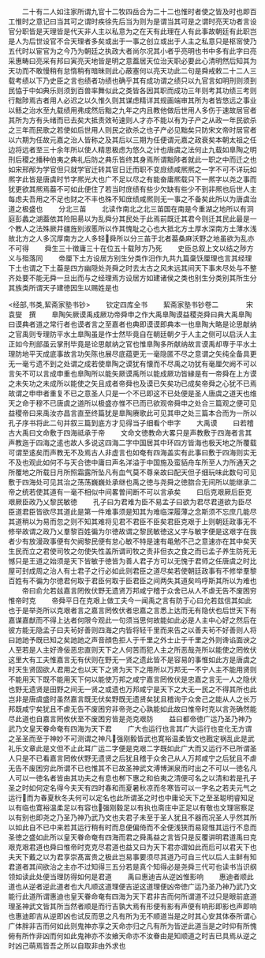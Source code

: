 <!-- { "loadSidebar": true } -->
　　二十有二人如注家所谓九官十二牧四岳合为二十二也惟时者使之皆及时也即百工惟时之意记曰当其可之谓时疾徐先后当为则为是谓当其可是之谓时亮天功者言设官分职皆是天理皆是代天非人主以私意为之在天有此理在人有此事故朝廷有此职岂是人为后世设官不合天理者多矣或出于一事之创立或出于人主之私意只是枢宻使乃五代时以宦官为之今乃为朝廷之执政大者尚尔况其小者乎亮明也书中多有此字曰亮采惠畴曰亮采有邦曰寅亮天地皆是明之意葢居天位治天职必要此心清明然后知其为天功而不敢慢稍有怠惰稍有暗昧则此心蔽塞何以亮天功此二句是舜戒敕二十二人三载考绩以下乃史臣之言也绩者功绩也确乎其有成功谓之绩只以九官言如明刑则须到民恊于中如典乐则须到百兽率舞似此之类皆各因其职而成功三年则考其功绩三考则行黜陟焉古者用人必迟之以久惟久则其谋虑精详其规画端审其所为者皆悠远之事业以鲧之治水至九载绩用弗成然后黜之九年之内且教他做后世用人多伤于速故居官者其所为方有头绪而已去矣大抵责效茍速则人才亦不能以有为子产之从政一年民欲杀之三年而民歌之若使如后世用人则民之欲杀之也子产必见黜矣只防宋文帝时居官者以六期为任故元嘉之治人皆称之及其后以三期为任便谓元嘉之政衰矣本朝太祖之任边将远者至三十余年所以使人精思极虑为悠久之计也唐虞之法何止九载如臯陶之明刑后稷之播种伯夷之典礼后防之典乐皆终其身焉所谓黜陟者就此一职之中而迁之也如宋邢邴为学官但只就学官迁转其官日迁而职不变庻绩咸熈熈之一字不可不详玩如熈字此皆是唐虞时节字熈光大也广不足以尽之有能奋庸熈载只下一熈字以尧之事而犹更欲其熈焉葢不可如此便住了若当时庻绩有些少欠缺有些少不到非熈也后世人主每虑夫吾用之不足也财之不丰也殊不知庻绩咸熈则无一事之不备矣此所以为唐虞治道之极盛也
　　分北三苖
　　北读作南北之北三苖国在南是今重湖之地所以有洞庭彭蠡之湖葢依其险阻昜以为乱舜分其民处于此焉前既迁其君今则迁其民此最是一个教人之法殊厥井疆旌别淑慝所以作其愧耻之心也大抵北方土厚水深南方土薄水浅故北方之人多沉厚南方之人多轻舜所以分三苖于北者葢桑麻沃野之地虽欲为乱亦不可得
　　舜生三十徴庸三十在位五十载陟方乃死
　　史臣总叙上文以结之陟方义与殂落同
　　帝厘下土方设居方别生分类作汨作九共九篇稾饫厘理也言其经理下土也谓之下土葢是四方幽隠处尧舜之时去太古之风未远其间天下事未尽处与不整齐处要不能无舜一旦出而与之经理焉方设居方如建诸侯之类也别生分类别其所生分其族类所谓天子建徳因生以赐姓是也





<经部,书类,絜斋家塾书钞>
　　钦定四库全书
　　絜斋家塾书钞卷二　　　　宋　袁燮　撰
　　臯陶矢厥谟禹成厥功帝舜申之作大禹臯陶谟益稷尧舜曰典大禹臯陶曰谟典者道之常行者也谟者言之至嘉者也典即谟谟即典本一也臯陶大略是论思献纳之官禹则专理防平水土臯陶虽是作士然毕竟自在朝廷朝夕于人主之侧可以启沃人主正如今刑部虽云掌刑毕竟是论思献纳之官也惟臯陶多所献纳故言谟禹却専于平水土理防地平天成底事故言功矢陈也展尽底蕴更无一毫隐匿不尽之意谓之矢纯全备具更无一毫亏遗不到之处谓之成若使臯陶之谟犹有懐而不尽禹之功犹有毫厘欠阙不可以言矢不可以言成申重也臯陶所以能矢厥谟禹所以能成厥功皆縁是有一帝舜在上方谟之未矢功之未成所以能使之矢且成者帝舜也及谟已矢矣功已成矣帝舜之心犹不已焉故谓之申申者重复不已之意圣人只是一个不已即这不已处便是圣人唐虞之道天也维天之命于穆不已唐虞之道所以极盛亦惟不已而已欲观帝舜申之处合三篇观之便可见益稷帝曰来禹汝亦昌言直至终篇犹是臯陶赓歌此可见其申之处三篇本合而为一所以孔子序书将此二句并叙三篇到底方才见得当子细看个申字
　　大禹谟
　　曰若稽古大禹曰文命敷于四海祗承于帝
　　文命文徳教命大畧只是声教敷于四海者言其声教迤于四海之逺也故人多说这四海二字中国居其中环四方皆海也极天地之所覆载可谓至逺矣而声教无不及焉古人非虚言也如奄有四海盖实有此事曰敷于四海则实无不及也观此如何不与天合徳中庸曰声名洋溢于中国施及蛮貊舟车所至人力所通天之所覆地之所载日月所照霜露所坠凡有血气莫不尊亲故曰配天但子细玩味此数句可见敷于四海处可见其治之荡荡巍巍处承继也禹之徳与尧舜之徳脗合无间所以能继承二帝之统若使其道有一毫不相似中间畧曽间断不可以言承矣
　　曰后克艰厥后臣克艰厥臣政乃乂黎民敏徳
　　孔子曰为君难为臣不易孟子曰欲为君尽君道欲为臣尽臣道君臣皆欲尽其道此是第一件难事须是知其为难临深履薄之念斯须不忘庶几能尽其道稍以为易而忽之则不知其难将见君不君臣不臣矣君臣克艰于上则朝廷政事无不修举故谓之政乃乂羣黎百姓徧为尔徳故谓之黎民敏徳这乂字与敏字便是这艰字在我者少有放漫政事便有欠阙黎民便有怠心敏不特是速有黾勉不己之意速亦在其中矣天生民而立之君使司牧之勿使失性盖所谓司牧之责非但衣之食之而已孟子养生防死无憾只是王道之始须是天下皆敏于徳皆为善人君子方可以无愧于君师之任唐虞之时比屋可封成周之治人有士君子之行必如此则君臣之道尽矣若使朝廷政事有不修举羣黎百姓有不徧为尔徳君何取于君臣何取于臣君臣之间两失其道矣呜呼斯其所以为难也
　　帝曰俞允若兹嘉言罔攸伏野无遗贤万邦咸宁稽于众舍已从人不虐无告不废困穷惟帝时克
　　帝舜平日在克艰上做工夫今一闻禹之言有防于心曰允若兹信其如此也于是举尧所以克艰者言之嘉言罔攸伏者忠嘉之言悉上达而无有隐伏也后世天下有嘉谋嘉猷而不得上达者何限今观此一句须当思何故能如此必是人主中心好之然后在彼方能无隐孟子曰夫茍好善则四海之内皆将轻千里而来告之以善夫茍不好善则人将曰訑訑予既已知之矣訑訑之声音顔色拒人于千里之外士止于千里之外则谗谄面谀之人至若是人主好谗佞恶忠直则天下之人何苦而犯人主之所恶哉尧所以能使之罔攸伏这里大有工夫惟嘉言无有伏则在野无一贤之遗此皆不是容易的事惟如此方是唐虞之时天生贤固欲人君用之也以天下之贤为天下之用所以万邦无一不宁人主不能用贤则不能用天下既不能用天下何以能使万邦之咸宁嘉言罔攸伏是忠嘉之言无一人之隐伏也野无遗贤是田野之间无一贤之或遗也万邦咸宁是天下之大无一民之不得其所也此岂非是唐虞盛时虽然嘉言既无伏矣野既无遗贤矣犹且稽询于众舍己之能从人之长万邦既咸宁矣犹且不虐无告不废困穷非帝尧之心孰能如此故曰惟帝时克以言尧确然能尽此道也自嘉言罔攸伏至不废困穷皆是尧克艰防
　　益曰都帝徳广运乃圣乃神乃武乃文皇天眷命奄有四海为天下君
　　广大也运行也言其广大运行也变化无方谓之圣圣而至于神妙不可测谓之神凡强刚毅皆武也寛裕温柔皆文也戡定祸乱此是武礼乐文章此是文但不止此耳广运二字便是克艰二字既如此广大而又运行不已所谓圣人只是不已看嘉言罔攸伏野无遗贤之后犹且稽于众舍己从人万邦咸宁之后犹且不虐无告不废困穷此所谓不已也惟其不已故圣神武文溥博渊泉而时出之不可以一徳名凡人可以一徳名者皆由其功夫之有息也栁下惠之和伯夷之清便可名之以清和若是孔子圣之时如何定名得今夫天有四时春和而夏暑秋凉而冬寒皆可以一字名之若夫元气之运行而为春夏秋冬夫何可以定名也此所谓圣之时也中庸论天下之至圣聪明睿知足以有临也寛裕温柔足以有容也强刚毅足以有执也斋庄中正足以有敬也文理宻察足以有别也即尧之乃圣乃神乃武乃文也夫君子未至于圣人犹且不器而况圣人乎然其所以如此自不已中来若其运行稍有时而息便偏倚而不全便浅狭而易窥惟其运行不息而圣徳之盛如此所以皇天眷命奄有四海而君之舜禹益之言皆只是反覆讲明君道禹曰克艰克艰君道也舜曰惟帝时克克尽君道也益又曰为天下君亦谓如此而后可以君天下也夫天下戴之以为君享崇髙富贵之极此岂易事要须尽其道乃可自三代以后人主鲜有知君道者其间欲治之主亦不过知得三五分若是真个知得必是尧舜三代可也读书当识纲领如读此处便当理防得如何是君道
　　禹曰惠迪吉从逆凶惟影响
　　惠迪者顺此道也从逆者逆此道者也大凡顺这道理便吉逆这道理便凶帝徳广运乃圣乃神乃武乃文能行此道所谓惠迪也皇天眷命奄有四海为天下君非吉而何所谓道不过只是眼前底道理圣神武文皆其所当然者顺是而行吉孰大焉有形便有影有声便有响形即影也声即响也惠迪即吉从逆即凶也试反而思之凡有所为无不顺道当是之时其心安其体泰所谓心广体胖非吉而何如此则鬼神亦享之天命亦归之凡有所为皆逆此道当是之时仰有所愧俯有所怍非凶而何如此鬼神亦不汝飨天命亦不汝眷由是知顺道之时吉已具焉从逆之时凶己萌焉皆吾之所以自取非由外求也

